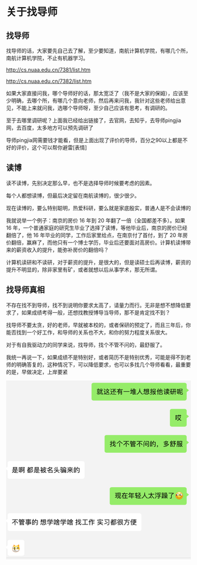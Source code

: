# 关于找导师



## 找导师

找导师的话，大家要先自己去了解，至少要知道，南航计算机学院，有哪几个所，南航计算机学院，不止有机器学习。

http://cs.nuaa.edu.cn/7381/list.htm

http://cs.nuaa.edu.cn/7382/list.htm

如果大家直接问我，哪个导师好的话，那太宽泛了（我不是大家的保姆），应该至少明确，去哪个所，有哪几个意向老师，然后再来问我，我针对这些老师给出意见，不能上来就问我，选哪个导师呀，至少自己应该有思考，有调研的。

至于去哪里调研呢？上面我已经给出链接了，去官网，去知乎，去导师pingjia网，去百度，太多地方可以预先调研了

导师pingjia网需要钱才能看，但是上面出现了评价的导师，百分之90以上都是不好的评价，这个可以帮你避雷[表情]



## 读博

读不读博，先别决定那么早，也不是选择导师时候要考虑的因素。

每个人都想读博，但最后决定留在南航读博的，很少很少。

现在读博的，要么特别聪明，热爱科研，要么就是家底殷实，普通人是不会读博的

我就说举一个例子：南京的房价 16 年到 20 年翻了一倍（全国都差不多）。如果 16 年，一个普通家庭的研究生毕业了选择了读博，等他毕业后，南京的房价已经翻倍了，他 16 年毕业的同学，工作后家里给点，在南京付了首付，到了 20 年房价翻倍，赢麻了，而他只有一个博士学历，毕业后还要面对高房价。计算机读博带来的薪资收入的提升，能弥补房价的翻倍吗？

计算机读研和不读研，对于薪资的提升，是很大的，但是读硕士后再读博，薪资的提升不明显的，除非家里有矿，或者就想以后从事学术，那无所谓。



## 找导师真相

不存在找不到导师，找不到说明你要求太高了，请量力而行。无非是想不想降低要求了，如果成绩考得一般，还想找教授博导当导师，那不是肯定找不到？

找导师不要太贪，好的老师，早就被本校的，或者保研的预定了，而且三年后，你能否找到一个好工作，和导师的关系也不大，和你的努力程度关系很大。

对于有自我驱动力的同学来说，找导师，找个不管不问的，最舒服了。

我统一再说一下，如果成绩不是特别好，或者简历不是特别优秀，可能是得不到老师的明确答复的，这种情况下，可以降低要求，也可以多找几个导师看看，最重要的是，早做决定，上岸要紧

![image-20220223160122655](assets/image-20220223160122655.png)

